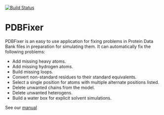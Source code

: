[![Build Status](https://travis-ci.org/SimTk/pdbfixer.svg)](https://travis-ci.org/SimTk/pdbfixer)

PDBFixer
========

PDBFixer is an easy to use application for fixing problems in Protein Data Bank files in preparation for simulating them.  It can automatically fix the following problems:

- Add missing heavy atoms.
- Add missing hydrogen atoms.
- Build missing loops.
- Convert non-standard residues to their standard equivalents.
- Select a single position for atoms with multiple alternate positions listed.
- Delete unwanted chains from the model.
- Delete unwanted heterogens.
- Build a water box for explicit solvent simulations.

See our [manual](http://htmlpreview.github.io/?https://raw.github.com/SimTk/pdbfixer/master/Manual.html)
